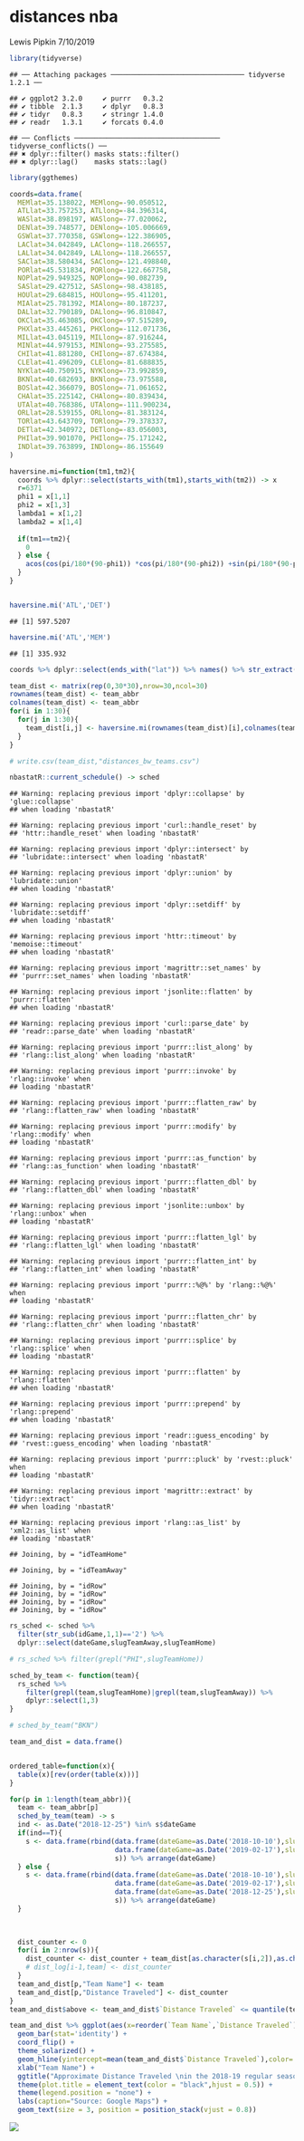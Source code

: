 distances nba
================
Lewis Pipkin
7/10/2019

``` r
library(tidyverse)
```

    ## ── Attaching packages ───────────────────────────────── tidyverse 1.2.1 ──

    ## ✔ ggplot2 3.2.0     ✔ purrr   0.3.2
    ## ✔ tibble  2.1.3     ✔ dplyr   0.8.3
    ## ✔ tidyr   0.8.3     ✔ stringr 1.4.0
    ## ✔ readr   1.3.1     ✔ forcats 0.4.0

    ## ── Conflicts ──────────────────────────────────── tidyverse_conflicts() ──
    ## ✖ dplyr::filter() masks stats::filter()
    ## ✖ dplyr::lag()    masks stats::lag()

``` r
library(ggthemes)

coords=data.frame(
  MEMlat=35.138022, MEMlong=-90.050512,
  ATLlat=33.757253, ATLlong=-84.396314,
  WASlat=38.898197, WASlong=-77.020062,
  DENlat=39.748577, DENlong=-105.006669,
  GSWlat=37.770358, GSWlong=-122.386905,
  LAClat=34.042849, LAClong=-118.266557,
  LALlat=34.042849, LALlong=-118.266557,
  SAClat=38.580434, SAClong=-121.498840,
  PORlat=45.531834, PORlong=-122.667758,
  NOPlat=29.949325, NOPlong=-90.082739,
  SASlat=29.427512, SASlong=-98.438185,
  HOUlat=29.684815, HOUlong=-95.411201,
  MIAlat=25.781392, MIAlong=-80.187237,
  DALlat=32.790189, DALlong=-96.810847,
  OKClat=35.463085, OKClong=-97.515289,
  PHXlat=33.445261, PHXlong=-112.071736,
  MILlat=43.045119, MILlong=-87.916244,
  MINlat=44.979153, MINlong=-93.275585,
  CHIlat=41.881280, CHIlong=-87.674384,
  CLElat=41.496209, CLElong=-81.688835,
  NYKlat=40.750915, NYKlong=-73.992859,
  BKNlat=40.682693, BKNlong=-73.975588,
  BOSlat=42.366079, BOSlong=-71.061652,
  CHAlat=35.225142, CHAlong=-80.839434,
  UTAlat=40.768386, UTAlong=-111.900234,
  ORLlat=28.539155, ORLlong=-81.383124,
  TORlat=43.643709, TORlong=-79.378337,
  DETlat=42.340972, DETlong=-83.056003,
  PHIlat=39.901070, PHIlong=-75.171242,
  INDlat=39.763899, INDlong=-86.155649
)

haversine.mi=function(tm1,tm2){
  coords %>% dplyr::select(starts_with(tm1),starts_with(tm2)) -> x
  r=6371
  phi1 = x[1,1] 
  phi2 = x[1,3]
  lambda1 = x[1,2]
  lambda2 = x[1,4]
  
  if(tm1==tm2){
    0
  } else {
    acos(cos(pi/180*(90-phi1)) *cos(pi/180*(90-phi2)) +sin(pi/180*(90-phi1)) *sin(pi/180*(90-phi2)) *cos(pi/180*(lambda1-lambda2))) *3958.756
  }
}


haversine.mi('ATL','DET')
```

    ## [1] 597.5207

``` r
haversine.mi('ATL','MEM')
```

    ## [1] 335.932

``` r
coords %>% dplyr::select(ends_with("lat")) %>% names() %>% str_extract(".+(?=lat)") %>% sort() -> team_abbr

team_dist <- matrix(rep(0,30*30),nrow=30,ncol=30)
rownames(team_dist) <- team_abbr
colnames(team_dist) <- team_abbr
for(i in 1:30){
  for(j in 1:30){
    team_dist[i,j] <- haversine.mi(rownames(team_dist)[i],colnames(team_dist)[j])
  }
}

# write.csv(team_dist,"distances_bw_teams.csv")

nbastatR::current_schedule() -> sched
```

    ## Warning: replacing previous import 'dplyr::collapse' by 'glue::collapse'
    ## when loading 'nbastatR'

    ## Warning: replacing previous import 'curl::handle_reset' by
    ## 'httr::handle_reset' when loading 'nbastatR'

    ## Warning: replacing previous import 'dplyr::intersect' by
    ## 'lubridate::intersect' when loading 'nbastatR'

    ## Warning: replacing previous import 'dplyr::union' by 'lubridate::union'
    ## when loading 'nbastatR'

    ## Warning: replacing previous import 'dplyr::setdiff' by 'lubridate::setdiff'
    ## when loading 'nbastatR'

    ## Warning: replacing previous import 'httr::timeout' by 'memoise::timeout'
    ## when loading 'nbastatR'

    ## Warning: replacing previous import 'magrittr::set_names' by
    ## 'purrr::set_names' when loading 'nbastatR'

    ## Warning: replacing previous import 'jsonlite::flatten' by 'purrr::flatten'
    ## when loading 'nbastatR'

    ## Warning: replacing previous import 'curl::parse_date' by
    ## 'readr::parse_date' when loading 'nbastatR'

    ## Warning: replacing previous import 'purrr::list_along' by
    ## 'rlang::list_along' when loading 'nbastatR'

    ## Warning: replacing previous import 'purrr::invoke' by 'rlang::invoke' when
    ## loading 'nbastatR'

    ## Warning: replacing previous import 'purrr::flatten_raw' by
    ## 'rlang::flatten_raw' when loading 'nbastatR'

    ## Warning: replacing previous import 'purrr::modify' by 'rlang::modify' when
    ## loading 'nbastatR'

    ## Warning: replacing previous import 'purrr::as_function' by
    ## 'rlang::as_function' when loading 'nbastatR'

    ## Warning: replacing previous import 'purrr::flatten_dbl' by
    ## 'rlang::flatten_dbl' when loading 'nbastatR'

    ## Warning: replacing previous import 'jsonlite::unbox' by 'rlang::unbox' when
    ## loading 'nbastatR'

    ## Warning: replacing previous import 'purrr::flatten_lgl' by
    ## 'rlang::flatten_lgl' when loading 'nbastatR'

    ## Warning: replacing previous import 'purrr::flatten_int' by
    ## 'rlang::flatten_int' when loading 'nbastatR'

    ## Warning: replacing previous import 'purrr::%@%' by 'rlang::%@%' when
    ## loading 'nbastatR'

    ## Warning: replacing previous import 'purrr::flatten_chr' by
    ## 'rlang::flatten_chr' when loading 'nbastatR'

    ## Warning: replacing previous import 'purrr::splice' by 'rlang::splice' when
    ## loading 'nbastatR'

    ## Warning: replacing previous import 'purrr::flatten' by 'rlang::flatten'
    ## when loading 'nbastatR'

    ## Warning: replacing previous import 'purrr::prepend' by 'rlang::prepend'
    ## when loading 'nbastatR'

    ## Warning: replacing previous import 'readr::guess_encoding' by
    ## 'rvest::guess_encoding' when loading 'nbastatR'

    ## Warning: replacing previous import 'purrr::pluck' by 'rvest::pluck' when
    ## loading 'nbastatR'

    ## Warning: replacing previous import 'magrittr::extract' by 'tidyr::extract'
    ## when loading 'nbastatR'

    ## Warning: replacing previous import 'rlang::as_list' by 'xml2::as_list' when
    ## loading 'nbastatR'

    ## Joining, by = "idTeamHome"

    ## Joining, by = "idTeamAway"

    ## Joining, by = "idRow"
    ## Joining, by = "idRow"
    ## Joining, by = "idRow"
    ## Joining, by = "idRow"

``` r
rs_sched <- sched %>%
  filter(str_sub(idGame,1,1)=='2') %>%
  dplyr::select(dateGame,slugTeamAway,slugTeamHome)

# rs_sched %>% filter(grepl("PHI",slugTeamHome))

sched_by_team <- function(team){
  rs_sched %>%
    filter(grepl(team,slugTeamHome)|grepl(team,slugTeamAway)) %>%
    dplyr::select(1,3)
}

# sched_by_team("BKN")

team_and_dist = data.frame()


ordered_table=function(x){
  table(x)[rev(order(table(x)))]
}

for(p in 1:length(team_abbr)){
  team <- team_abbr[p]
  sched_by_team(team) -> s
  ind <- as.Date("2018-12-25") %in% s$dateGame
  if(ind==T){
    s <- data.frame(rbind(data.frame(dateGame=as.Date('2018-10-10'),slugTeamHome=as.character(as.data.frame(ordered_table(s$slugTeamHome))[1,1])),
                          data.frame(dateGame=as.Date('2019-02-17'),slugTeamHome=as.character(as.data.frame(ordered_table(s$slugTeamHome))[1,1])),
                          s)) %>% arrange(dateGame)
  } else {
    s <- data.frame(rbind(data.frame(dateGame=as.Date('2018-10-10'),slugTeamHome=as.character(as.data.frame(ordered_table(s$slugTeamHome))[1,1])),
                          data.frame(dateGame=as.Date('2019-02-17'),slugTeamHome=as.character(as.data.frame(ordered_table(s$slugTeamHome))[1,1])),
                          data.frame(dateGame=as.Date('2018-12-25'),slugTeamHome=as.character(as.data.frame(ordered_table(s$slugTeamHome))[1,1])),
                          s)) %>% arrange(dateGame)
  }
  

    
  dist_counter <- 0
  for(i in 2:nrow(s)){
    dist_counter <- dist_counter + team_dist[as.character(s[i,2]),as.character(s[i-1,2])]
    # dist_log[i-1,team] <- dist_counter
  }
  team_and_dist[p,"Team Name"] <- team
  team_and_dist[p,"Distance Traveled"] <- dist_counter
}
team_and_dist$above <- team_and_dist$`Distance Traveled` <= quantile(team_and_dist$`Distance Traveled`,.8)

team_and_dist %>% ggplot(aes(x=reorder(`Team Name`,`Distance Traveled`),y=`Distance Traveled`,fill=above,label=round(`Distance Traveled`,0))) + 
  geom_bar(stat='identity') + 
  coord_flip() +
  theme_solarized() + 
  geom_hline(yintercept=mean(team_and_dist$`Distance Traveled`),color='white') +
  xlab("Team Name") +
  ggtitle("Approximate Distance Traveled \nin the 2018-19 regular season") + 
  theme(plot.title = element_text(color = "black",hjust = 0.5)) +
  theme(legend.position = "none") + 
  labs(caption="Source: Google Maps") +
  geom_text(size = 3, position = position_stack(vjust = 0.8))
```

![](nba_distances_rmd_files/figure-markdown_github/unnamed-chunk-1-1.png)

